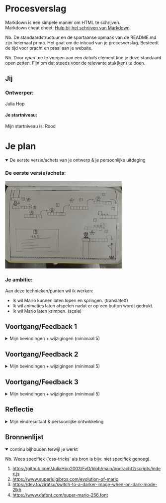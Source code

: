 # Procesverslag
Markdown is een simpele manier om HTML te schrijven.  
Markdown cheat cheet: [Hulp bij het schrijven van Markdown](https://github.com/adam-p/markdown-here/wiki/Markdown-Cheatsheet).

Nb. De standaardstructuur en de spartaanse opmaak van de README.md zijn helemaal prima. Het gaat om de inhoud van je procesverslag. Besteedt de tijd voor pracht en praal aan je website.

Nb. Door *open* toe te voegen aan een *details* element kun je deze standaard open zetten. Fijn om dat steeds voor de relevante stuk(ken) te doen.




## Jij

### Ontwerper:
Julia Hop

#### Je startniveau:
Mijn startniveau is: Rood




# Je plan

<details open>
  <summary>De eerste versie/schets van je ontwerp & je persoonlijke uitdaging</summary>

  ### De eerste versie/schets:
  <img src="readme-images/eersteSchets.png" width="375px" alt="eerste versie/schets">


  ### Je ambitie: 
  Aan deze technieken/punten wil ik werken:
  - Ik wil Mario kunnen laten lopen en springen. (translateX)
  - Ik wil animaties laten afspelen nadat er op een button wordt gedrukt.
  - Ik wil Mario laten krimpen. (scale)
 
</details>




## Voortgang/Feedback 1

<details>
  <summary>Mijn bevindingen + wijzigingen (minimaal 5)</summary>

  ### Bevinding 1:
  Omschrijving van wat er nog niet orde was (tekst en afbeeding(en)).
  
  - Het was nog niet duidelijk of je ook terug in de tijd kon gaan.

  #### oplossing:
  Beschrijving hoe je het hebt hebt opgelost of als het niet gelukt is hoe je het zou oplossen (tekst en afbeeding(en)).

  - Het is opgelost doordat de blokken met een vraagteken erop altijd klikbaar blijven.

  ### Bevinding 2:
  Omschrijving van wat er nog niet orde was (tekst en afbeeding(en)).

  - Het was nog niet duidelijk wat er zou gebeuren als Mario zal vallen.

  #### oplossing:
  Beschrijving hoe je het hebt hebt opgelost of als het niet gelukt is hoe je het zou oplossen (tekst en afbeeding(en)).

  - Het is opgelost doordat Mario niet zelf bestuurt kan worden door de gebruiker (Mario volgt een automatische route).

  ### Bevinding 3:
  Omschrijving van wat er nog niet orde was (tekst en afbeeding(en)).
  - Het was nog niet duidelijk wat er met de Goomba's zou gebeuren als Mario erop zou springen.
  
  #### oplossing:
  Beschrijving hoe je het hebt hebt opgelost of als het niet gelukt is hoe je het zou oplossen (tekst en afbeeding(en)).
  - Het is opgelost door de Goomba's platgedrukt te laten liggen nadat Mario erop heeft gesprongen.

  <img src="readme-images/platteGoomba.png" width="375px" alt="platte Goomba">
</details>




## Voortgang/Feedback 2

<details>
  <summary>Mijn bevindingen + wijzigingen (minimaal 5)</summary>
  
  ### Bevinding 1:
  Omschrijving van wat er nog niet orde was (tekst en afbeeding(en)).

  - De pagina was nog niet responsive.

  #### oplossing:
  Beschrijving hoe je het hebt hebt opgelost of als het niet gelukt is hoe je het zou oplossen (tekst en afbeeding(en)).

  - Het is opgelost door de background-image de height te geven van mijn MacBook (47.688em).

  ### Bevinding 2:
  Omschrijving van wat er nog niet orde was (tekst en afbeeding(en)).

  - De buttons konden nog niet met het toetsenbord (tab) geselecteerd worden.

  #### oplossing:
  Beschrijving hoe je het hebt hebt opgelost of als het niet gelukt is hoe je het zou oplossen (tekst en afbeeding(en)).

  - Het is opgelost door de img in een button te zetten.

  ### Bevinding 3:
  Omschrijving van wat er nog niet orde was (tekst en afbeeding(en)).

  - Elementen waren nog niet geselecteerd met CSS selectors.

  #### oplossing:
  Beschrijving hoe je het hebt hebt opgelost of als het niet gelukt is hoe je het zou oplossen (tekst en afbeeding(en)).

  - Het is opgelost door alle kleuren en border in CSS selectors te zetten.
</details>




## Voortgang/Feedback 3

<details>
  <summary>Mijn bevindingen + wijzigingen (minimaal 5)</summary>
  
  ### Bevinding 1:
  Omschrijving van wat er nog niet orde was (tekst en afbeeding(en)).

  - Hij is niet helemaal responsive, op een 15 inch laptop zie je een rode achtergrond.

  #### oplossing:
  Beschrijving hoe je het hebt hebt opgelost of als het niet gelukt is hoe je het zou oplossen (tekst en afbeeding(en)).

  - Dit is heel moeilijk om op te lossen, dus daarom is het nu makkelijk opgelost doordat de pagina wegsnijdt als je het venster beweegt.

  <img src="readme-images/vensterSnijden.png" width="375px" alt="venster snijden">

  ### Bevinding 2:
  Omschrijving van wat er nog niet orde was (tekst en afbeeding(en)).

  - Het is met de toestenbord te bedienen, maar er zijn geen speciale states voor de focus of active state. 

  #### oplossing:
  Beschrijving hoe je het hebt hebt opgelost of als het niet gelukt is hoe je het zou oplossen (tekst en afbeeding(en)).

  - Ik heb expres geen focus en active state toegevoegd, want ik vind de blauwe rand die eromheen komt duidelijk genoeg en anders komt er een kleur over de blokken met het vraagteken erop en dan is het vraagteken niet meer zichtbaar.

  <img src="readme-images/activeState.png" width="375px" alt="active state">

  ### Bevinding 3:
  Omschrijving van wat er nog niet orde was (tekst en afbeeding(en)).

  - Ik kan je readme niet beoordelen aangezien die niet is geüpdate.

  #### oplossing:
  Beschrijving hoe je het hebt hebt opgelost of als het niet gelukt is hoe je het zou oplossen (tekst en afbeeding(en)).

  - Ik heb mijn readme geüpdate.
</details>




## Reflectie

<details>
  <summary>Mijn eindresultaat & persoonlijke ontwikkeling</summary>

  ### Je uitkomst - karakteristiek screenshot(s):
  <img src="readme-images/finalOntwerp.jpeg" width="375px" alt="final ontwerp">


  ### Dit ging goed/Heb ik geleerd: 
  Korte omschrijving met plaatje(s)

  - Ik heb geleerd hoe je animaties kunt laten afspelen nadat er op een button is geklikt. Ik weet nu dat dit kan door een nieuwe classlist aan te maken in Javascript en dan in css een animatie toe te voegen.
  - Ik heb geleerd hoe je tekst kunt veranderen, namelijk met innerHTML.
  - Ik heb geleerd hoe je plaatjes kunt veranderen, namelijk door de src te veranderen.
  - Ik heb geleerd om te werken met font services.

  <img src="readme-images/blokBefore.png" width="375px" alt="blok before">
  <img src="readme-images/blokAfter.png" width="375px" alt="blok after">


  ### Dit was lastig/Is niet gelukt:
  Korte omschrijving met plaatje(s)
  
  - Alles wat ik wilde is gelukt. Natuurlijk kun je het altijd nog uitgebreider maken, zoals bijvoorbeeld een sound effect toevoegen nadat je een coin of ster hebt verzameld of een sound effect wanneer je glijdt van de paal met de vlag. Maar ik denk dat het uitgebreidt genoeg is en dat de tijdlijn past bij Mario, dus ik ben blij met het eindresultaat. 

  <img src="readme-images/coinsVerzamelen.png" width="375px" alt="coins verzamelen">
</details>




## Bronnenlijst

<details open>
<summary>continu bijhouden terwijl je werkt</summary>

Nb. Wees specifiek ('css-tricks' als bron is bijv. niet specifiek genoeg).

1. https://github.com/JuliaHop2003/FvD/blob/main/opdracht2/scripts/index.js
2. https://www.superluigibros.com/evolution-of-mario
3. https://dev.to/ziratsu/switch-to-a-darker-image-when-on-dark-mode-2lkh
4. https://www.dafont.com/super-mario-256.font

</details>